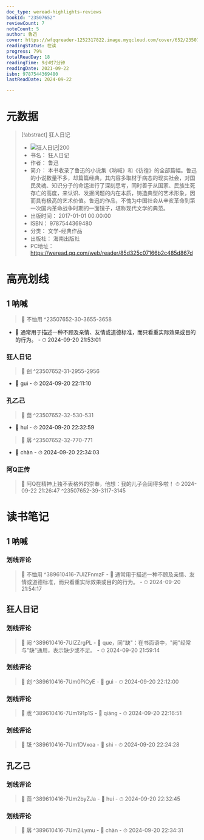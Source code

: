 ```yaml
---
doc_type: weread-highlights-reviews
bookId: "23507652"
reviewCount: 7
noteCount: 5
author: 鲁迅
cover: https://wfqqreader-1252317822.image.myqcloud.com/cover/652/23507652/t7_23507652.jpg
readingStatus: 在读
progress: 79%
totalReadDay: 18
readingTime: 9小时7分钟
readingDate: 2021-09-22
isbn: 9787544369480
lastReadDate: 2024-09-22

---
```

# 元数据
> [!abstract] 狂人日记
> - ![ 狂人日记|200](https://wfqqreader-1252317822.image.myqcloud.com/cover/652/23507652/t7_23507652.jpg)
> - 书名： 狂人日记
> - 作者： 鲁迅
> - 简介： 本书收录了鲁迅的小说集《呐喊》和《彷徨》的全部篇幅。鲁迅的小说数量不多，却篇篇经典，其内容多取材于病态的现实社会，对国民灵魂、知识分子的命运进行了深刻思考，同时善于从国家、民族生死存亡的高度，来认识、发掘问题的内在本质，铸造典型的艺术形象，因而具有极高的艺术价值。鲁迅的作品，不愧为中国社会从辛亥革命到第一次国内革命战争时期的一面镜子，堪称现代文学的典范。
> - 出版时间： 2017-01-01 00:00:00
> - ISBN： 9787544369480
> - 分类： 文学-经典作品
> - 出版社： 海南出版社
> - PC地址：https://weread.qq.com/web/reader/85d325c07166b2c485d867d

# 高亮划线

## 1 呐喊

> 📌 不恤用 ^23507652-30-3655-3658
- 💭 通常用于描述一种不顾及亲情、友情或道德标准，而只看重实际效果或目的的行为。 - ⏱ 2024-09-20 21:53:01 

### 狂人日记

> 📌 刽 ^23507652-31-2955-2956
- 💭 guì - ⏱ 2024-09-20 22:11:10 

### 孔乙己

> 📌 茴 ^23507652-32-530-531
- 💭 huí - ⏱ 2024-09-20 22:32:59 

> 📌 羼 ^23507652-32-770-771
- 💭 chàn - ⏱ 2024-09-20 22:34:03 

### 阿Q正传

> 📌 阿Q在精神上独不表格外的崇奉，他想：我的儿子会阔得多啦！ 
> ⏱ 2024-09-22 21:26:47 ^23507652-39-3117-3145

# 读书笔记

## 1 呐喊

### 划线评论
> 📌 不恤用  ^389610416-7UlZFnmzF
    - 💭 通常用于描述一种不顾及亲情、友情或道德标准，而只看重实际效果或目的的行为。
    - ⏱ 2024-09-20 21:54:17
   
## 狂人日记

### 划线评论
> 📌 阙  ^389610416-7UlZZrgPL
    - 💭 que，同"缺"：在书面语中，"阙"经常与"缺"通用，表示缺少或不足。
    - ⏱ 2024-09-20 21:59:14

### 划线评论
> 📌 刽  ^389610416-7Um0PiCyE
    - 💭 guì
    - ⏱ 2024-09-20 22:12:00

### 划线评论
> 📌 戕  ^389610416-7Um191p1S
    - 💭 qiāng
    - ⏱ 2024-09-20 22:16:51

### 划线评论
> 📌 舐  ^389610416-7Um1DVxoa
    - 💭 shì
    - ⏱ 2024-09-20 22:24:28
   
## 孔乙己

### 划线评论
> 📌 茴  ^389610416-7Um2byZJa
    - 💭 huí
    - ⏱ 2024-09-20 22:32:45

### 划线评论
> 📌 羼  ^389610416-7Um2iLymu
    - 💭 chàn
    - ⏱ 2024-09-20 22:34:31
   